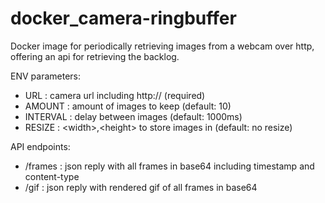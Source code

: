 # docker_camera-ringbuffer

Docker image for periodically retrieving images from a webcam over http, offering an api for retrieving the backlog.

ENV parameters:

- URL :      camera url including http:// (required)
- AMOUNT :   amount of images to keep (default: 10)
- INTERVAL : delay between images (default: 1000ms)
- RESIZE :  \<width\>,\<height\> to store images in (default: no resize)

API endpoints:
- /frames : json reply with all frames in base64 including timestamp and content-type
- /gif :    json reply with rendered gif of all frames in base64

